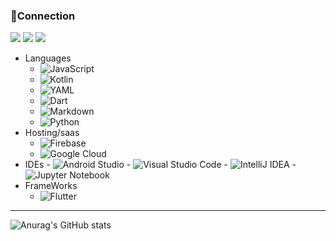 
<!--
## Hi there 👋
**Kook-Dohyun/Kook-Dohyun** is a ✨ _special_ ✨ repository because its `README.md` (this file) appears on your GitHub profile.

Here are some ideas to get you started:

- 🔭 I’m currently working on ...
- 🌱 I’m currently learning ...
- 👯 I’m looking to collaborate on ...
- 🤔 I’m looking for help with ...
- 💬 Ask me about ...
- 📫 How to reach me: ...
- 😄 Pronouns: ...
- ⚡ Fun fact: ...
-->
### 🔌Connection
<p align="left">
  <span><a href="https://t.me/kookdh"><img src="https://img.shields.io/badge/Telegram-2CA5E0?style=flat-squeare&logo=telegram&logoColor=white"></a></span>
  <span><a href="mailto:tmdtnghghgh@gmail.com"><img src="https://img.shields.io/badge/Gmail-d14836?style=flat-square&logo=Gmail&logoColor=white&link=tmdtnghghgh@gmail.com"/></a></span>  
  <span><a href="mailto:rnrtmdtn1213@outlook.com"><img src="https://img.shields.io/badge/Microsoft_Outlook-0078D4?style=falt-square&logo=microsoft-outlook&logoColor=white"/></a></span>
</p>

- Languages
	- ![JavaScript](https://img.shields.io/badge/javascript-%23323330.svg?style=flat-square&logo=javascript&logoColor=%23F7DF1E)
	- ![Kotlin](https://img.shields.io/badge/kotlin-%237F52FF.svg?style=flat-square&logo=kotlin&logoColor=white)
	- ![YAML](https://img.shields.io/badge/yaml-%23ffffff.svg?style=flat-square&logo=yaml&logoColor=151515)
	- ![Dart](https://img.shields.io/badge/dart-%230175C2.svg?style=flat-square&logo=dart&logoColor=white)
	- ![Markdown](https://img.shields.io/badge/markdown-%23000000.svg?style=flat-square&logo=markdown&logoColor=white)
	- ![Python](https://img.shields.io/badge/python-3670A0?style=flat-square&logo=python&logoColor=ffdd54)
- Hosting/saas
	- ![Firebase](https://img.shields.io/badge/firebase-%23039BE5.svg?style=flat-square&logo=firebase)
	- ![Google Cloud](https://img.shields.io/badge/GoogleCloud-%234285F4.svg?style=flat-square&logo=google-cloud&logoColor=white)
- IDEs
	  - ![Android Studio](https://img.shields.io/badge/android%20studio-346ac1?style=flat-square&logo=android%20studio&logoColor=white)
	  - ![Visual Studio Code](https://img.shields.io/badge/Visual%20Studio%20Code-0078d7.svg?logo=visual-studio-code&logoColor=white)
	  - ![IntelliJ IDEA](https://img.shields.io/badge/IntelliJIDEA-000000.svg?style=flat-square&logo=intellij-idea&logoColor=white)
	  - ![Jupyter Notebook](https://img.shields.io/badge/jupyter-%23FA0F00.svg?style=flat-square&logo=jupyter&logoColor=white)
- FrameWorks
	-  ![Flutter](https://img.shields.io/badge/Flutter-%2302569B.svg?style=flat-square&logo=Flutter&logoColor=white)
  
---
![Anurag's GitHub stats](https://github-readme-stats.vercel.app/api?username=Kook-Dohyun&show_icons=true&theme=cobalt&hide_issues=True&hide_border=True&bg_color=00000000)
 
